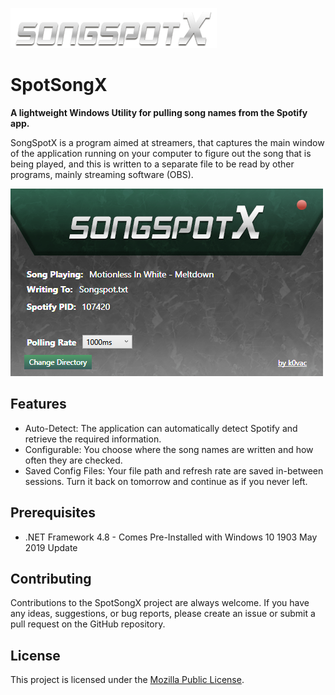 ![SongSpotX](image/songspotxlogo.png)
# SpotSongX
 **A lightweight Windows Utility for pulling song names from the Spotify app.**
 
SongSpotX is a program aimed at streamers, that captures the main window of the application running on your computer to figure out the song that is being played, and this is written to a separate file to be read by other programs, mainly streaming software (OBS).

![SongSpotX App Window](image/appss.png)

## Features
- Auto-Detect: The application can automatically detect Spotify and retrieve the required information.
- Configurable: You choose where the song names are written and how often they are checked.
- Saved Config Files: Your file path and refresh rate are saved in-between sessions. Turn it back on tomorrow and continue as if you never left.

## Prerequisites
- .NET Framework 4.8 - Comes Pre-Installed with Windows 10 1903 May 2019 Update

## Contributing
Contributions to the SpotSongX project are always welcome. If you have any ideas, suggestions, or bug reports, please create an issue or submit a pull request on the GitHub repository.

## License
This project is licensed under the [Mozilla Public License](https://github.com/k0vac/SpotSongX/blob/main/LICENSE).
